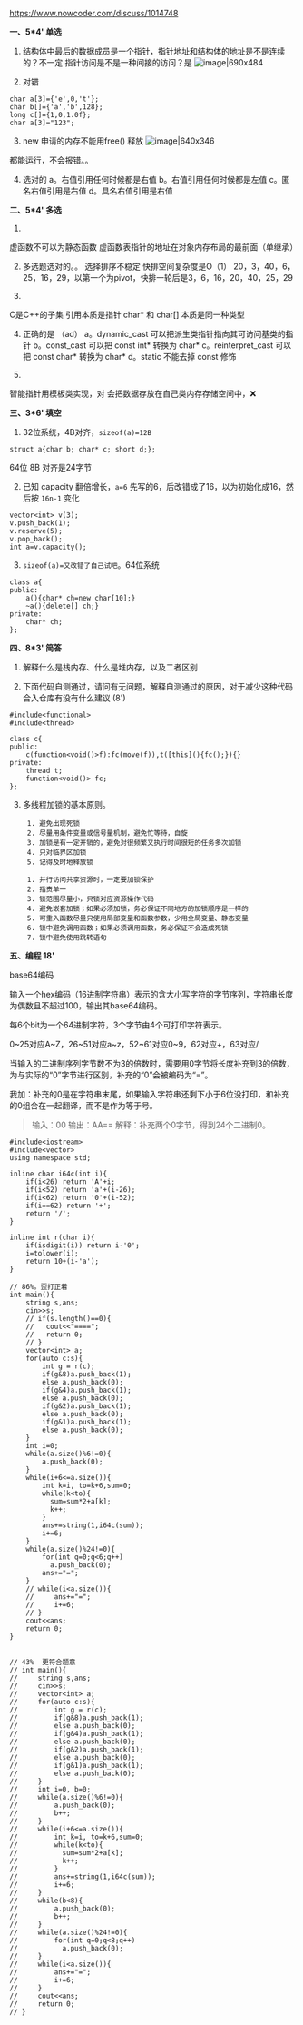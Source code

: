 https://www.nowcoder.com/discuss/1014748

**一、5*4' 单选**

1. 结构体中最后的数据成员是一个指针，指针地址和结构体的地址是不是连续的？不一定
指针访问是不是一种间接的访问？是
![image|690x484](upload://juhQzXjJ5fKni41VnaI7sMvuEr0.png)


2. 对错
```
char a[3]={'e',0,'t'};
char b[]={'a','b',128};
long c[]={1,0,1.0f};
char a[3]="123";
```

3. new 申请的内存不能用free() 释放
![image|640x346](upload://j2LAmR8dd3GE5CG7eaYdGC3oxZK.png)
 
都能运行，不会报错。。

4. 选对的
a。右值引用任何时候都是右值
b。右值引用任何时候都是左值
c。匿名右值引用是右值
d。具名右值引用是右值

**二、5*4' 多选**

1. 
虚函数不可以为静态函数
虚函数表指针的地址在对象内存布局的最前面（单继承）

2. 多选题选对的。。
选择排序不稳定
快排空间复杂度是O（1）
20，3，40，6，25，16，29，以第一个为pivot，快排一轮后是3，6，16，20，40，25，29

3. 
C是C++的子集
引用本质是指针
char* 和 char[] 本质是同一种类型

4. 正确的是 （ad）
a。dynamic_cast 可以把派生类指针指向其可访问基类的指针
b。const_cast 可以把 const int* 转换为 char*
c。reinterpret_cast 可以把 const char* 转换为 char*
d。static 不能去掉 const 修饰

5. 
智能指针用模板类实现，对
会把数据存放在自己类内存存储空间中，❌

**三、3*6' 填空**
1. 32位系统，4B对齐，`sizeof(a)=12B` 

```
struct a{char b; char* c; short d;};
```
64位 8B 对齐是24字节

2. 已知 capacity 翻倍增长，`a=6`
先写的6，后改错成了16，以为初始化成16，然后按 `16n-1` 变化

```
vector<int> v(3);
v.push_back(1);
v.reserve(5);
v.pop_back();
int a=v.capacity();
```

3. `sizeof(a)=又改错了自己试吧`。64位系统

```
class a{
public:
    a(){char* ch=new char[10];}
    ~a(){delete[] ch;}
private:
    char* ch;
};
```

**四、8*3' 简答**

1. 解释什么是栈内存、什么是堆内存，以及二者区别

2. 下面代码自测通过，请问有无问题，解释自测通过的原因，对于减少这种代码合入仓库有没有什么建议 (8')

```
#include<functional>
#include<thread>

class c{
public:
    c(function<void()>f):fc(move(f)),t([this](){fc();}){}
private:
    thread t;
    function<void()> fc;
};
```

3. 多线程加锁的基本原则。

        1. 避免出现死锁
        2. 尽量用条件变量或信号量机制，避免忙等待，自旋
        3. 加锁是有一定开销的，避免对很频繁又执行时间很短的任务多次加锁
        4. 只对临界区加锁
        5. 记得及时地释放锁
    
        1. 并行访问共享资源时，一定要加锁保护 
        2. 指责单一
        3. 锁范围尽量小，只锁对应资源操作代码
        4. 避免嵌套加锁；如果必须加锁，务必保证不同地方的加锁顺序是一样的 
        5. 可重入函数尽量只使用局部变量和函数参数，少用全局变量、静态变量 
        6. 锁中避免调用函数；如果必须调用函数，务必保证不会造成死锁 
        7. 锁中避免使用跳转语句 

**五、编程 18'**

base64编码

输入一个hex编码（16进制字符串）表示的含大小写字符的字节序列，字符串长度为偶数且不超过100，输出其base64编码。

每6个bit为一个64进制字符，3个字节由4个可打印字符表示。

0\~25对应A\~Z，26\~51对应a\~z，52\~61对应0\~9，62对应+，63对应/

当输入的二进制序列字节数不为3的倍数时，需要用0字节将长度补充到3的倍数，为与实际的“0”字节进行区别，补充的“0”会被编码为“=”。

我加：补充的0是在字符串末尾，如果输入字符串还剩下小于6位没打印，和补充的0组合在一起翻译，而不是作为等于号。

> 输入：00
输出：AA==
解释：补充两个0字节，得到24个二进制0。

```
#include<iostream>
#include<vector>
using namespace std;

inline char i64c(int i){
    if(i<26) return 'A'+i;
    if(i<52) return 'a'+(i-26);
    if(i<62) return '0'+(i-52);
    if(i==62) return '+';
    return '/';
}

inline int r(char i){
    if(isdigit(i)) return i-'0';
    i=tolower(i);
    return 10+(i-'a');
}

// 86%。歪打正着
int main(){
    string s,ans;
    cin>>s;
    // if(s.length()==0){
    //   cout<<"====";
    //   return 0;
    // }
    vector<int> a;
    for(auto c:s){
        int g = r(c);
        if(g&8)a.push_back(1);
        else a.push_back(0);
        if(g&4)a.push_back(1);
        else a.push_back(0);
        if(g&2)a.push_back(1);
        else a.push_back(0);
        if(g&1)a.push_back(1);
        else a.push_back(0);
    }
    int i=0;
    while(a.size()%6!=0){
        a.push_back(0);
    }
    while(i+6<=a.size()){
        int k=i, to=k+6,sum=0;
        while(k<to){
          sum=sum*2+a[k];
          k++;
        }
        ans+=string(1,i64c(sum));
        i+=6;
    }
    while(a.size()%24!=0){
        for(int q=0;q<6;q++)
          a.push_back(0);
        ans+="=";
    }
    // while(i<a.size()){
    //     ans+="=";
    //     i+=6;
    // }
    cout<<ans;
    return 0;
}


// 43%  更符合题意
// int main(){
//     string s,ans;
//     cin>>s;
//     vector<int> a;
//     for(auto c:s){
//         int g = r(c);
//         if(g&8)a.push_back(1);
//         else a.push_back(0);
//         if(g&4)a.push_back(1);
//         else a.push_back(0);
//         if(g&2)a.push_back(1);
//         else a.push_back(0);
//         if(g&1)a.push_back(1);
//         else a.push_back(0);
//     }
//     int i=0, b=0;
//     while(a.size()%6!=0){
//         a.push_back(0);
//         b++;
//     }
//     while(i+6<=a.size()){
//         int k=i, to=k+6,sum=0;
//         while(k<to){
//           sum=sum*2+a[k];
//           k++;
//         }
//         ans+=string(1,i64c(sum));
//         i+=6;
//     }
//     while(b<8){
//         a.push_back(0);
//         b++;
//     }
//     while(a.size()%24!=0){
//         for(int q=0;q<8;q++)
//           a.push_back(0);
//     }
//     while(i<a.size()){
//         ans+="=";
//         i+=6;
//     }
//     cout<<ans;
//     return 0;
// }
```